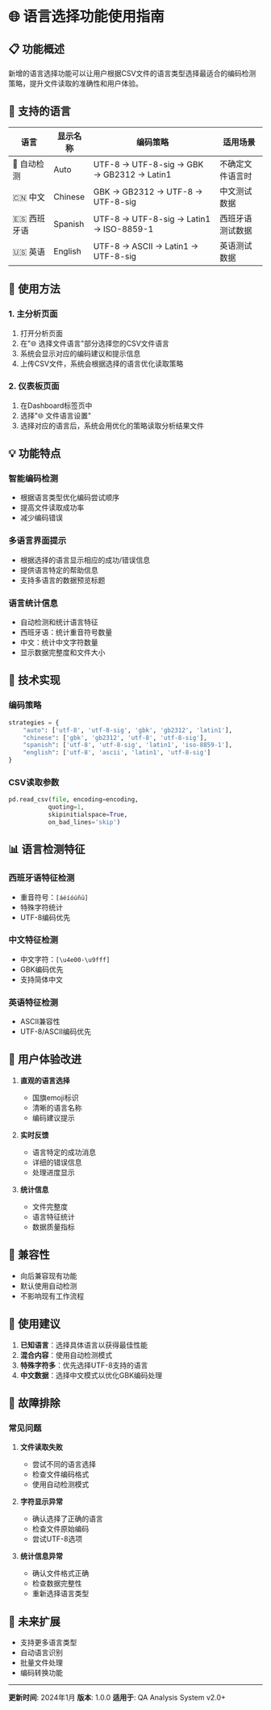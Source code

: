 # 🌐 语言选择功能使用指南

## 📋 功能概述

新增的语言选择功能可以让用户根据CSV文件的语言类型选择最适合的编码检测策略，提升文件读取的准确性和用户体验。

## 🎯 支持的语言

| 语言 | 显示名称 | 编码策略 | 适用场景 |
|------|----------|----------|----------|
| 🔄 自动检测 | Auto | UTF-8 → UTF-8-sig → GBK → GB2312 → Latin1 | 不确定文件语言时 |
| 🇨🇳 中文 | Chinese | GBK → GB2312 → UTF-8 → UTF-8-sig | 中文测试数据 |
| 🇪🇸 西班牙语 | Spanish | UTF-8 → UTF-8-sig → Latin1 → ISO-8859-1 | 西班牙语测试数据 |
| 🇺🇸 英语 | English | UTF-8 → ASCII → Latin1 → UTF-8-sig | 英语测试数据 |

## 🚀 使用方法

### 1. 主分析页面

1. 打开分析页面
2. 在"🌐 选择文件语言"部分选择您的CSV文件语言
3. 系统会显示对应的编码建议和提示信息
4. 上传CSV文件，系统会根据选择的语言优化读取策略

### 2. 仪表板页面

1. 在Dashboard标签页中
2. 选择"🌐 文件语言设置"
3. 选择对应的语言后，系统会用优化的策略读取分析结果文件

## 💡 功能特点

### 智能编码检测
- 根据语言类型优化编码尝试顺序
- 提高文件读取成功率
- 减少编码错误

### 多语言界面提示
- 根据选择的语言显示相应的成功/错误信息
- 提供语言特定的帮助信息
- 支持多语言的数据预览标题

### 语言统计信息
- 自动检测和统计语言特征
- 西班牙语：统计重音符号数量
- 中文：统计中文字符数量
- 显示数据完整度和文件大小

## 🔧 技术实现

### 编码策略
```python
strategies = {
    "auto": ['utf-8', 'utf-8-sig', 'gbk', 'gb2312', 'latin1'],
    "chinese": ['gbk', 'gb2312', 'utf-8', 'utf-8-sig'],
    "spanish": ['utf-8', 'utf-8-sig', 'latin1', 'iso-8859-1'],
    "english": ['utf-8', 'ascii', 'latin1', 'utf-8-sig']
}
```

### CSV读取参数
```python
pd.read_csv(file, encoding=encoding, 
           quoting=1, 
           skipinitialspace=True, 
           on_bad_lines='skip')
```

## 📊 语言检测特征

### 西班牙语特征检测
- 重音符号：`[áéíóúñü]`
- 特殊字符统计
- UTF-8编码优先

### 中文特征检测
- 中文字符：`[\u4e00-\u9fff]`
- GBK编码优先
- 支持简体中文

### 英语特征检测
- ASCII兼容性
- UTF-8/ASCII编码优先

## 🎨 用户体验改进

1. **直观的语言选择**
   - 国旗emoji标识
   - 清晰的语言名称
   - 编码建议提示

2. **实时反馈**
   - 语言特定的成功消息
   - 详细的错误信息
   - 处理进度显示

3. **统计信息**
   - 文件完整度
   - 语言特征统计
   - 数据质量指标

## 🔄 兼容性

- 向后兼容现有功能
- 默认使用自动检测
- 不影响现有工作流程

## 📝 使用建议

1. **已知语言**：选择具体语言以获得最佳性能
2. **混合内容**：使用自动检测模式
3. **特殊字符多**：优先选择UTF-8支持的语言
4. **中文数据**：选择中文模式以优化GBK编码处理

## 🐛 故障排除

### 常见问题

1. **文件读取失败**
   - 尝试不同的语言选择
   - 检查文件编码格式
   - 使用自动检测模式

2. **字符显示异常**
   - 确认选择了正确的语言
   - 检查文件原始编码
   - 尝试UTF-8选项

3. **统计信息异常**
   - 确认文件格式正确
   - 检查数据完整性
   - 重新选择语言类型

## 🔮 未来扩展

- 支持更多语言类型
- 自动语言识别
- 批量文件处理
- 编码转换功能

---

**更新时间**: 2024年1月
**版本**: 1.0.0
**适用于**: QA Analysis System v2.0+ 